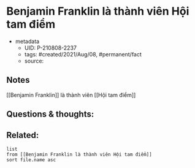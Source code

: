 ---
---

# Benjamin Franklin là thành viên Hội tam điểm

- metadata
	- UID: P-210808-2237
	- tags: #created/2021/Aug/08, #permanent/fact 
	- source: 

## Notes
[[Benjamin Franklin]] là thành viên [[Hội tam điểm]]

## Questions & thoughts:

## Related:
```dataview
list
from [[Benjamin Franklin là thành viên Hội tam điểm]]
sort file.name asc
```
